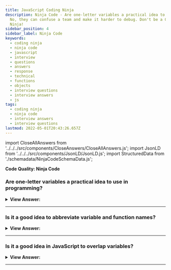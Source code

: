 ```yaml
---
title: JavaScript Coding Ninja
description: Ninja Code - Are one-letter variables a practical idea to use in programming?
  No, they can confuse a team and make it harder to debug. Don't be a Coding
  Ninja!
sidebar_position: 4
sidebar_label: Ninja Code
keywords:
  - coding ninja
  - ninja code
  - javascript
  - interview
  - questions
  - answers
  - response
  - technical
  - functions
  - objects
  - interview questions
  - interview answers
  - js
tags:
  - coding ninja
  - ninja code
  - interview answers
  - interview questions
lastmod: 2022-05-01T20:43:26.657Z
---
```


import CloseAllAnswers from '../../../src/components/CloseAnswers/CloseAllAnswers.js';
import JsonLD from '../../../src/components/JsonLD/JsonLD.js';
import StructuredData from './schemadata/NinjaCodeSchemaData.js';

<JsonLD data={StructuredData} />

<head>
  <title>JavaScript Coding Ninja | JavaScript Frontend Phone Interview</title>
</head>

**Code Quality: Ninja Code**

<CloseAllAnswers />

### Are one-letter variables a practical idea to use in programming?

<details>
  <summary><strong>View Answer:</strong></summary>
  <div>
  <div><strong>Interview Response:</strong> No, they can confuse developers in a team environment and make it harder to debug your code.
</div>
  </div>
</details>

---

### Is it a good idea to abbreviate variable and function names?

<details>
  <summary><strong>View Answer:</strong></summary>
  <div>
  <div><strong>Interview Response:</strong> No, they can confuse a team coders environment and make it harder to debug your code.
</div>
  </div>
</details>

---

### Is it a good idea in JavaScript to overlap variables?

<details>
  <summary><strong>View Answer:</strong></summary>
  <div>
  <div><strong>Interview Response:</strong> No, they can generate confusion in a collaborative atmosphere and make debugging your code more complex. Overlapping is not a good idea since it might lead to mistakes farther down in your code's layers.
</div><br />
  <div><strong className="codeExample">Code Example:</strong><br /><br />

  <div></div>

```js
let user = authenticateUser(); // Global declaration of the user

function render() {
  let user = anotherValue(); // Overlapping declaration of the user
  ...
  ...many lines...
  ...
  ... // <-- a programmer wants to work with a user here and...
  ...
}
```

  </div>
  </div>
</details>

---
